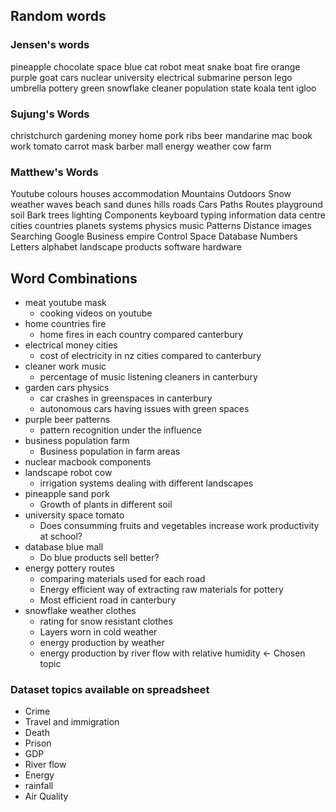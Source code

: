 ## Random words
### Jensen's words  
pineapple 
chocolate
space
blue
cat
robot
meat
snake
boat
fire
orange
purple
goat
cars
nuclear
university
electrical
submarine
person
lego
umbrella
pottery
green
snowflake
cleaner
population
state
koala
tent
igloo

### Sujung's Words 
christchurch
gardening
money
home
pork ribs
beer
mandarine
mac book
work
tomato
carrot
mask
barber
mall
energy
weather
cow
farm

### Matthew's Words  
Youtube 
colours 
houses 
accommodation 
Mountains
 Outdoors
 Snow
 weather 
waves 
beach 
sand 
dunes 
hills 
roads 
Cars
 Paths
 Routes
 playground 
soil 
Bark
 trees 
lighting 
Components
 keyboard 
typing 
information 
data 
centre 
cities 
countries 
planets 
systems 
physics 
music 
Patterns
 Distance
 images 
Searching
 Google
 Business
 empire 
Control
 Space
 Database
 Numbers
 Letters
 alphabet 
landscape 
products 
software 
hardware


## Word Combinations
- meat youtube mask
  - cooking videos on youtube 
- home countries fire 
  - home fires in each country compared canterbury
- electrical money cities 
  - cost of electricity in nz cities compared to canterbury
- cleaner work music 
  - percentage of music listening cleaners in canterbury
- garden cars physics 
  - car crashes in greenspaces in canterbury  
  - autonomous cars having issues with green spaces  
- purple beer patterns 
  - pattern recognition under the influence
- business population farm 
  - Business population in farm areas
- nuclear macbook components 
- landscape robot cow 
  - irrigation systems dealing with different landscapes
- pineapple sand pork 
  - Growth of plants in different soil
- university space tomato 
  - Does consumming fruits and vegetables increase work productivity at school?
- database blue mall 
  - Do blue products sell better?
- energy pottery routes 
  - comparing materials used for each road
  - Energy efficient way of extracting raw materials for pottery  
  - Most efficient road in canterbury  
- snowflake weather clothes 
  - rating for snow resistant clothes
  - Layers worn in cold weather  
  - energy production by weather  
  - energy production by river flow with relative humidity <- Chosen topic


### Dataset topics available on spreadsheet
- Crime
- Travel and immigration
- Death
- Prison
- GDP
- River flow 
- Energy 
- rainfall
- Air Quality

